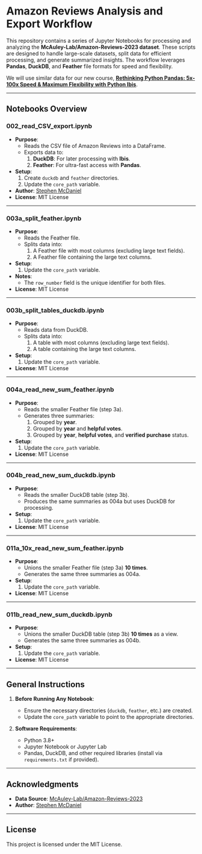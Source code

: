 # **Amazon Reviews Analysis and Export Workflow**

This repository contains a series of Jupyter Notebooks for processing and analyzing the **McAuley-Lab/Amazon-Reviews-2023 dataset**. These scripts are designed to handle large-scale datasets, split data for efficient processing, and generate summarized insights. The workflow leverages **Pandas**, **DuckDB**, and **Feather** file formats for speed and flexibility.

We will use similar data for our new course, [**Rethinking Python Pandas: 5x-100x Speed & Maximum Flexibility with Python Ibis**](https://www.peakpython.com/rethinking-python-pandas-10x-speed-flexibility-with-python-ibis).

---

## **Notebooks Overview**

### **002_read_CSV_export.ipynb**
- **Purpose**: 
  - Reads the CSV file of Amazon Reviews into a DataFrame.
  - Exports data to:
    1. **DuckDB**: For later processing with **Ibis**.
    2. **Feather**: For ultra-fast access with **Pandas**.
- **Setup**:
  1. Create `duckdb` and `feather` directories.
  2. Update the `core_path` variable.
- **Author**: [Stephen McDaniel](https://PeakPython.com)  
- **License**: MIT License

---

### **003a_split_feather.ipynb**
- **Purpose**:
  - Reads the Feather file.
  - Splits data into:
    1. A Feather file with most columns (excluding large text fields).
    2. A Feather file containing the large text columns.
- **Setup**:
  1. Update the `core_path` variable.
- **Notes**:
  - The `row_number` field is the unique identifier for both files.
- **License**: MIT License

---

### **003b_split_tables_duckdb.ipynb**
- **Purpose**:
  - Reads data from DuckDB.
  - Splits data into:
    1. A table with most columns (excluding large text fields).
    2. A table containing the large text columns.
- **Setup**:
  1. Update the `core_path` variable.
- **License**: MIT License

---

### **004a_read_new_sum_feather.ipynb**
- **Purpose**:
  - Reads the smaller Feather file (step 3a).
  - Generates three summaries:
    1. Grouped by **year**.
    2. Grouped by **year** and **helpful votes**.
    3. Grouped by **year**, **helpful votes**, and **verified purchase** status.
- **Setup**:
  1. Update the `core_path` variable.
- **License**: MIT License

---

### **004b_read_new_sum_duckdb.ipynb**
- **Purpose**:
  - Reads the smaller DuckDB table (step 3b).
  - Produces the same summaries as 004a but uses DuckDB for processing.
- **Setup**:
  1. Update the `core_path` variable.
- **License**: MIT License

---

### **011a_10x_read_new_sum_feather.ipynb**
- **Purpose**:
  - Unions the smaller Feather file (step 3a) **10 times**.
  - Generates the same three summaries as 004a.
- **Setup**:
  1. Update the `core_path` variable.
- **License**: MIT License

---

### **011b_read_new_sum_duckdb.ipynb**
- **Purpose**:
  - Unions the smaller DuckDB table (step 3b) **10 times** as a view.
  - Generates the same three summaries as 004b.
- **Setup**:
  1. Update the `core_path` variable.
- **License**: MIT License

---

## **General Instructions**
1. **Before Running Any Notebook**:
   - Ensure the necessary directories (`duckdb`, `feather`, etc.) are created.
   - Update the `core_path` variable to point to the appropriate directories.

2. **Software Requirements**:
   - Python 3.8+
   - Jupyter Notebook or Jupyter Lab
   - Pandas, DuckDB, and other required libraries (install via `requirements.txt` if provided).

---

## **Acknowledgments**
- **Data Source**: [McAuley-Lab/Amazon-Reviews-2023](https://github.com/Stephen-McDaniel/Download_Amazon_Reviews_2023)
- **Author**: [Stephen McDaniel](https://PeakPython.com)

---

## **License**
This project is licensed under the MIT License.
